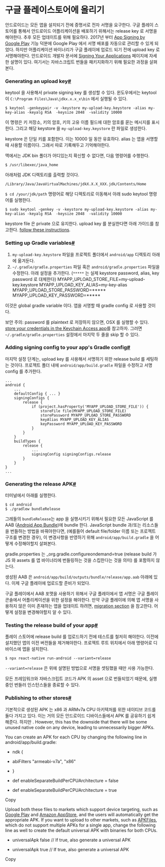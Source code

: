 # 구글 플레이스토어에 올리기

안드로이드는 모든 앱을 설치되기 전에 증명서로 전자 서명을 요구한다. 구글 플레이 스토어를 통해서 안드로이드 어플리케이션을 배포하기 위해서는 release key 로 서명을 해야한다. 추후 모든 업데이트를 위해 필요하다. 2017년 부터  [App Signing by Google Play](https://developer.android.com/studio/publish/app-signing#app-signing-google-play)  기능 덕분에 Google Play 에서 서명 배포를 자동으로 관리할 수 있게 되었다. 하지만 어플리케이션 바이너리가 구글 플레이에 업로드 되기 전에 upload key 로 서명해야한다. 
안드로이드 개발자 문서에  [Signing Your Applications](https://developer.android.com/tools/publishing/app-signing.html) 페이지에 자세한 설명이 있다. 여기서는 자바스크립트 번들을 패키지화하기 위해 필요한 과정을 살펴본다.

### Generating an upload key[#](https://reactnative.dev/docs/getting-started#generating-an-upload-key "Direct link to heading")

keytool 을 사용해서 private signing key 를 생성할 수 있다. 윈도우에서는 keytool 이 `C:\Program Files\Java\jdkx.x.x_x\bin` 에서 실행될 수 있다. 

```
$ keytool -genkeypair -v -keystore my-upload-key.keystore -alias my-key-alias -keyalg RSA  -keysize 2048  -validity 10000
```
이 명령은 키 저장소, 키의 암호, 키의 고유 이름 필드에 대한 암호를 묻는 메시지를 표시한다. 그리고 해당 keystore 을   `my-upload-key.keystore` 란 파일로 생성한다.

keystore 은 단일 키를 포함한다. 이는 10000 일 동안 유효하다. alias 는 앱을 서명할 때 사용할 이름이다. 그래서 따로 기록해두고 기억해야한다.

맥에서는 JDK bin 폴더가 어디있는지 확신할 수 없다면, 다음 명령어를 수행한다.

```
$ /usr/libexec/java_home
```
아래처럼 JDK 디렉토리를 출력할 것이다. 

```
/Library/Java/JavaVirtualMachines/jdkX.X.X_XXX.jdk/Contents/Home
```

`$ cd /your/jdk/path` 명령어로 해당 디렉토리로 이동해서 아래 sudo keytool 명령어를 실행한다. 

```
$ sudo keytool -genkey -v -keystore my-upload-key.keystore -alias my-key-alias -keyalg RSA  -keysize 2048  -validity 10000
```
keystore file 은 private 으로 유지한다. upload key 를 분실한다면 아래 가이드를 참고한다.
[follow these instructions](https://support.google.com/googleplay/android-developer/answer/7384423#reset).


### Setting up Gradle variables[#](https://reactnative.dev/docs/getting-started#setting-up-gradle-variables "Direct link to heading")

1. `my-upload-key.keystore` 파일을 프로젝트 폴더에서 `android/app` 디렉토리 아래에 옮겨둔다.
2. `~/.gradle/gradle.properties` 파일 혹은 `android/gradle.properties` 파일을 수정한다. 아래 설정을 추가한다. (`*****` 는 실제 keystore password, alias, key password 로 대체한다)
MYAPP_UPLOAD_STORE_FILE=my-upload-key.keystore
MYAPP_UPLOAD_KEY_ALIAS=my-key-alias
MYAPP_UPLOAD_STORE_PASSWORD=*****
MYAPP_UPLOAD_KEY_PASSWORD=*****

이것은 global gradle variable 이다. 앱을 서명할 때 gradle config 로 사용할 것이다. 

보안 주의: password 를 plaintext 로 저장하지 않으면, OSX 를 실행할 수 있다.  [store your credentials in the Keychain Access app](https://pilloxa.gitlab.io/posts/safer-passwords-in-gradle/)를 참고하자. 그러면 `~/.gradle/gradle.properties` 설정에서 마지막 두 줄을 skip 할 수 있다. 

### Adding signing config to your app's Gradle config[#](https://reactnative.dev/docs/getting-started#adding-signing-config-to-your-apps-gradle-config "Direct link to heading")

마지막 설정 단계는, upload key 를 사용해서 서명하기 위한 release build 를 세팅하는 것이다.
프로젝트 폴더 내에 `android/app/build.gradle` 파일을 수정하고 서명 config 를 추가한다.

```
...
android {
    ...
    defaultConfig { ... }
    signingConfigs {
        release {
            if (project.hasProperty('MYAPP_UPLOAD_STORE_FILE')) {
                storeFile file(MYAPP_UPLOAD_STORE_FILE)
                storePassword MYAPP_UPLOAD_STORE_PASSWORD
                keyAlias MYAPP_UPLOAD_KEY_ALIAS
                keyPassword MYAPP_UPLOAD_KEY_PASSWORD
            }
        }
    }
    buildTypes {
        release {
            ...
            signingConfig signingConfigs.release
        }
    }
}
...
```

### Generating the release APK[#](https://reactnative.dev/docs/getting-started#generating-the-release-apk "Direct link to heading")

터미널에서 아래를 실행한다.
```
$ cd android
$ ./gradlew bundleRelease
```
그레들의 `bundleRelease`는 app 을 실행시키기 위해서 필요한 모든 JavaScript 를 AAB ([Android App Bundle](https://developer.android.com/guide/app-bundle))에 bundle 한다. JavaScript bundle 과/또는 리소스들을 번들하는 방법을 바꿔야한다면, (예를들어 default file/folder 이름 또는 프로젝트 구조를 변경한 경우), 이 변경사항을 반영하기 위해 `android/app/build.gradle` 을 어떻게 수정해야할지 살펴본다.

gradle.properties 는 _org.gradle.configureondemand=true (release build 가 JS 와 assets 를 앱 바이너리에 번들링하는 것을 스킵한다는 것을 의미) 를 포함하지 않는다. 

생성된 AAB 은 `android/app/build/outputs/bundle/release/app.aab` 아래에 있다. 이제 구글 플레이에 업로드할 준비가 되었다.

구글 플레이에서 AAB 포맷을 사용하기 위해서 구글 플레이에서 앱 서명은 구글 플레이 콘솔에서 어플리케이션을 위한 설정을 해야한다. 만약 구글 플레이에 의해 앱 서명을 사용하지 않은 이미 존재하는 앱을 업데이트 하려면,  [migration section](https://reactnative.dev/docs/getting-started#migrating-old-android-react-native-apps-to-use-app-signing-by-google-play)  을 참고한다. 어떻게 설정을 변경해야할지 알 수 있다. 

### Testing the release build of your app[#](https://reactnative.dev/docs/getting-started#testing-the-release-build-of-your-app "Direct link to heading")

플레이 스토어에 release build 를 업로드하기 전에 테스트를 철저히 해야한다. 이전에 설치했던 앱의 이전 버전들을 제거해야한다. 프로젝트 루트 위치에서 아래 명령어로 디바이스에 앱을 설치한다.
```
$ npx react-native run-android --variant=release
```
 `--variant=release` 은 위에 설명된 방법으로 서명을 셋팅했을 때만 사용 가능한다. 

모든 프레임워크와 자바스크립트 코드가 APK 의 asset 으로 번들되었기 때문에, 실행중인 번들러 인스턴스들을 종료할 수 있다. 

### Publishing to other stores[#](https://reactnative.dev/docs/getting-started#publishing-to-other-stores "Direct link to heading")

기본적으로 생성된 APK 는 x86 과  ARMv7a CPU 아키텍처를 위한 네이티브 코드를 둘다 가지고 있다. 이는 거의 모든 안드로이드 디바이스들에서 APK 를 공유하기 쉽게 해준다. 하지만 
. However, this has the downside that there will be some unused native code on any device, leading to unnecessarily bigger APKs.

You can create an APK for each CPU by changing the following line in android/app/build.gradle:

- ndk {

- abiFilters "armeabi-v7a", "x86"

- }

- def enableSeparateBuildPerCPUArchitecture = false

+ def enableSeparateBuildPerCPUArchitecture = true

Copy

Upload both these files to markets which support device targeting, such as  [Google Play](https://developer.android.com/google/play/publishing/multiple-apks.html)  and  [Amazon AppStore](https://developer.amazon.com/docs/app-submission/device-filtering-and-compatibility.html), and the users will automatically get the appropriate APK. If you want to upload to other markets, such as  [APKFiles](https://www.apkfiles.com/), which do not support multiple APKs for a single app, change the following line as well to create the default universal APK with binaries for both CPUs.

- universalApk false // If true, also generate a universal APK

+ universalApk true // If true, also generate a universal APK

Copy
<!--stackedit_data:
eyJoaXN0b3J5IjpbLTI0NDg4MDcwLC0xNjk3MDEzMjg5LDE0MD
MyMzQ0NDEsLTIwMTYzNTU0MjcsMzIzMDE0MTM3LC0zMTk2NzUz
OTAsLTEyMzUwOTM1NzgsNzMwOTk4MTE2XX0=
-->
